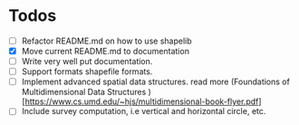 # Todos
- [ ] Refactor README.md on how to use shapelib  
- [x] Move current README.md to documentation  
- [ ] Write very well put documentation.
- [ ] Support formats shapefile formats.
- [ ] Implement advanced spatial data structures. read more (Foundations of Multidimensional Data Structures )[https://www.cs.umd.edu/~hjs/multidimensional-book-flyer.pdf]
- [ ] Include survey computation, i.e vertical and horizontal circle, etc.